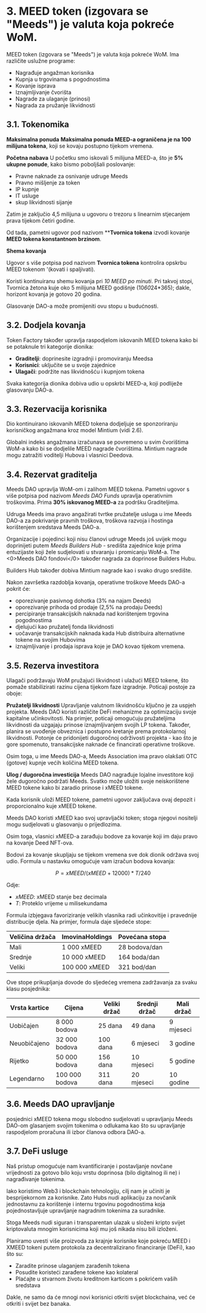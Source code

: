 # 3. MEED token (izgovara se "Meeds") je valuta koja pokreće WoM.

MEED token (izgovara se "Meeds") je valuta koja pokreće WoM. Ima različite uslužne programe:

- Nagrađuje angažman korisnika
- Kupnja u trgovinama s pogodnostima
- Kovanje isprava
- Iznajmljivanje čvorišta
- Nagrade za ulaganje (prinosi)
- Nagrada za pružanje likvidnosti


## 3.1. Tokenomika

**Maksimalna ponuda** **Maksimalna ponuda MEED-a ograničena je na 100 milijuna tokena**, koji se kovaju postupno tijekom vremena.

**Početna nabava** U početku smo iskovali 5 milijuna MEED-a, što je **5% ukupne ponude**, kako bismo poboljšali poslovanje:

- Pravne naknade za osnivanje udruge Meeds
- Pravno mišljenje za token
- IP kupnje
- IT usluge
- skup likvidnosti sijanje

Zatim je zaključio 4,5 milijuna u ugovoru o trezoru s linearnim stjecanjem prava tijekom četiri godine.

Od tada, pametni ugovor pod nazivom **__Tvornica tokena__ izvodi kovanje **MEED tokena konstantnom brzinom**.

**Shema kovanja**

Ugovor s više potpisa pod nazivom __Tvornica tokena__ kontrolira opskrbu MEED tokenom '(kovati i spaljivati).

Koristi kontinuiranu shemu kovanja pri *10 MEED po minuti*. Pri takvoj stopi, Tvornica žetona kuje oko 5 milijuna MEED godišnje (10*60*24*365); dakle, horizont kovanja je gotovo 20 godina.

Glasovanje DAO-a može promijeniti ovu stopu u budućnosti.

## 3.2. Dodjela kovanja

Token Factory također upravlja raspodjelom iskovanih MEED tokena kako bi se potaknule tri kategorije dionika:

- **Graditelji**: doprinesite izgradnji i promoviranju Meedsa
- **Korisnici**: uključite se u svoje zajednice
- **Ulagači**: podržite nas likvidnošću i kupnjom tokena

Svaka kategorija dionika dobiva udio u opskrbi MEED-a, koji podliježe glasovanju DAO-a.

## 3.3. Rezervacija korisnika

Dio kontinuirano iskovanih MEED tokena dodjeljuje se sponzoriranju korisničkog angažmana kroz model Mintium (vidi 2.6).

Globalni indeks angažmana izračunava se povremeno u svim čvorištima WoM-a kako bi se dodjelile MEED nagrade čvorištima. Mintium nagrade mogu zatražiti voditelji Hubova i vlasnici Deedova.

## 3.4. Rezervat graditelja

Meeds DAO upravlja WoM-om i zalihom MEED tokena. Pametni ugovor s više potpisa pod nazivom _Meeds DAO Funds_ upravlja operativnim troškovima. Prima **30% iskovanog MEED-a** za podršku Graditeljima.

Udruga Meeds ima pravo angažirati tvrtke pružatelje usluga u ime Meeds DAO-a za pokrivanje pravnih troškova, troškova razvoja i hostinga korištenjem sredstava Meeds DAO-a.

Organizacije i pojedinci koji nisu članovi udruge Meeds još uvijek mogu doprinijeti putem _Meeds Builders Hub_ - središta zajednice koje prima entuzijaste koji žele sudjelovati u stvaranju i promicanju WoM-a. The <0>Meeds DAO fondovi</0> također nagrada za doprinose Builders Hubu.

Builders Hub također dobiva Mintium nagrade kao i svako drugo središte.

Nakon završetka razdoblja kovanja, operativne troškove Meeds DAO-a pokrit će:

- oporezivanje pasivnog dohotka (3% na najam Deeds)
- oporezivanje prihoda od prodaje (2,5% na prodaju Deeds)
- percipiranje transakcijskih naknada nad korištenjem trgovina pogodnostima
- djelujući kao pružatelj fonda likvidnosti
- uočavanje transakcijskih naknada kada Hub distribuira alternativne tokene na svojim Hubovima
- iznajmljivanje i prodaja isprava koje je DAO kovao tijekom vremena.

## 3.5. Rezerva investitora

Ulagači podržavaju WoM pružajući likvidnost i ulažući MEED tokene, što pomaže stabilizirati razinu cijena tijekom faze izgradnje. Poticaji postoje za oboje:

**Pružatelji likvidnosti** Upravljanje valutnom likvidnošću ključno je za uspjeh projekta. Meeds DAO koristi različite DeFi mehanizme za optimizaciju svoje kapitalne učinkovitosti. Na primjer, poticaji omogućuju pružateljima likvidnosti da uzgajaju prinose iznajmljivanjem svojih LP tokena. Također, planira se uvođenje obveznica i postupno kretanje prema protokolarnoj likvidnosti. Potonje će pridonijeti dugoročnoj održivosti projekta - kao što je gore spomenuto, transakcijske naknade će financirati operativne troškove.

Osim toga, u ime Meeds DAO-a, Meeds Association ima pravo olakšati OTC (gotove) kupnje većih količina MEED tokena.

**Ulog / dugoročna investicija** Meeds DAO nagrađuje lojalne investitore koji žele dugoročno podržati Meeds. Svatko može uložiti svoje neiskorištene MEED tokene kako bi zaradio prinose i xMEED tokene.

Kada korisnik uloži MEED tokene, pametni ugovor zaključava ovaj depozit i proporcionalno kuje xMEED tokene.

Meeds DAO koristi xMEED kao svoj upravljački token; stoga njegovi nositelji mogu sudjelovati u glasovanju o prijedlozima.

Osim toga, vlasnici xMEED-a zarađuju bodove za kovanje koji im daju pravo na kovanje Deed NFT-ova.

Bodovi za kovanje skupljaju se tijekom vremena sve dok dionik održava svoj udio. Formula u nastavku omogućuje vam izračun bodova kovanja:

 $$ P = xMEED / (xMEED + 12000) * T / 240 $$

 Gdje:

- $xMEED$: xMEED stanje bez decimala
- $T$: Proteklo vrijeme u milisekundama

Formula izbjegava favoriziranje velikih vlasnika radi učinkovitije i pravednije distribucije djela. Na primjer, formula daje sljedeće stope:

| **Veličina držača** | **ImovinaHoldings** | **Povećana stopa** |
| ------------------- | ------------------- | ------------------ |
| Mali                | 1 000 xMEED         | 28 bodova/dan      |
| Srednje             | 10 000 xMEED        | 164 boda/dan       |
| Veliki              | 100 000 xMEED       | 321 bod/dan        |


Ove stope prikupljanja dovode do sljedećeg vremena zadržavanja za svaku klasu posjednika:

| **Vrsta kartice** | **Cijena**     | **Veliki držač** | **Srednji držač** | **Mali držač** |
| ----------------- | -------------- | ---------------- | ----------------- | -------------- |
| Uobičajen         | 8 000 bodova   | 25 dana          | 49 dana           | 9 mjeseci      |
| Neuobičajeno      | 32 000 bodova  | 100 dana         | 6 mjeseci         | 3 godine       |
| Rijetko           | 50 000 bodova  | 156 dana         | 10 mjeseci        | 5 godine       |
| Legendarno        | 100 000 bodova | 311 dana         | 20 mjeseci        | 10 godine      |

## 3.6. Meeds DAO upravljanje

posjednici xMEED tokena mogu slobodno sudjelovati u upravljanju Meeds DAO-om glasanjem svojim tokenima o odlukama kao što su upravljanje raspodjelom proračuna ili izbor članova odbora DAO-a.

## 3.7. DeFi usluge

Naš pristup omogućuje nam kvantificiranje i postavljanje novčane vrijednosti za gotovo bilo koju vrstu doprinosa (bilo digitalnog ili ne) i nagrađivanje tokenima.

Iako koristimo Web3 i blockchain tehnologiju, cilj nam je učiniti je besprijekornom za korisnike. Zato Hubs nudi aplikaciju za novčanik jednostavnu za korištenje i internu trgovinu pogodnostima koja pojednostavljuje upravljanje nagradnim tokenima za suradnike.

Stoga Meeds nudi siguran i transparentan ulazak u složeni kripto svijet kriptovaluta mnogim korisnicima koji mu još nikada nisu bili izloženi.

Planiramo uvesti više proizvoda za krajnje korisnike koje pokreću MEED i XMEED tokeni putem protokola za decentralizirano financiranje (DeFi), kao što su:

- Zaradite prinose ulaganjem zarađenih tokena
- Posudite koristeći zarađene tokene kao kolateral
- Plaćajte u stvarnom životu kreditnom karticom s pokrićem vaših sredstava

Dakle, ne samo da će mnogi novi korisnici otkriti svijet blockchaina, već će otkriti i svijet bez banaka.

